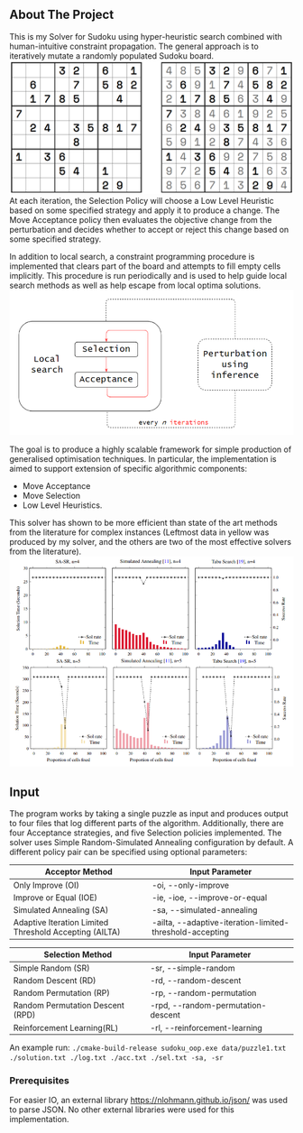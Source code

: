<!-- ABOUT THE PROJECT -->
## About The Project

This is my Solver for Sudoku using hyper-heuristic search combined with human-intuitive constraint propagation. 
The general approach is to iteratively mutate a randomly populated Sudoku board.
 ![Screenshot](docs/img/two_boards.PNG)
At each iteration, the Selection Policy will choose a 
Low Level Heuristic based on some specified strategy and apply it to produce a change. The Move Acceptance policy then evaluates
the objective change from the perturbation and decides whether to accept or reject this change based on some specified strategy.

In addition to local search, a constraint programming procedure is implemented that clears part of the board and attempts
to fill empty cells implicitly. This procedure is run periodically and is used to help guide local search methods as well
as help escape from local optima solutions.
 ![Screenshot](docs/img/hybrid_algorithm.PNG)

The goal is to produce a highly scalable framework for simple production of generalised optimisation techniques. In particular, the implementation is aimed to support extension of specific algorithmic components: 
* Move Acceptance
* Move Selection
* Low Level Heuristics.

This solver has shown to be more efficient than state of the art methods from the literature for complex instances (Leftmost data in yellow was produced by my solver, and the others are two of the most effective solvers from the literature).
 ![Screenshot](docs/img/solver_comparison.PNG)



<!-- Input -->
## Input

The program works by taking a single puzzle as input and produces output to four files that log different parts of the algorithm.
Additionally, there are four Acceptance strategies, and five Selection policies implemented.
The solver uses Simple Random-Simulated Annealing configuration by default. A different policy pair can be specified using optional parameters:

| Acceptor Method                                        | Input Parameter                                          |
|--------------------------------------------------------|----------------------------------------------------------|
| Only Improve (OI)                                      | -oi, --only-improve                                      |
| Improve or Equal (IOE)                                 | -ie, -ioe, --improve-or-equal                            |
| Simulated Annealing (SA)                               | -sa, --simulated-annealing                               |
| Adaptive Iteration Limited Threshold Accepting (AILTA) | -ailta, --adaptive-iteration-limited-threshold-accepting |

| Selection Method                 | Input Parameter                    |
|----------------------------------|------------------------------------|
| Simple Random (SR)               | -sr, --simple-random               |
| Random Descent (RD)              | -rd, --random-descent              |
| Random Permutation (RP)          | -rp, --random-permutation          |
| Random Permutation Descent (RPD) | -rpd, --random-permutation-descent |
| Reinforcement Learning(RL)       | -rl, --reinforcement-learning      |

An example run:
```./cmake-build-release sudoku_oop.exe data/puzzle1.txt ./solution.txt ./log.txt ./acc.txt ./sel.txt -sa, -sr```

### Prerequisites

For easier IO, an external library https://nlohmann.github.io/json/ was used to parse JSON.
No other external libraries were used for this implementation.
  

